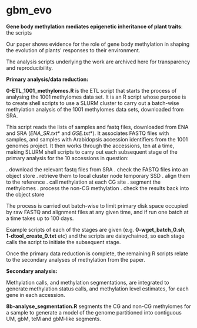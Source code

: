 # gbm_evo
**Gene body methylation mediates epigenetic inheritance of plant traits**: the scripts

Our paper shows evidence for the role of gene body methylation in shaping the evolution of plants' responses to their environment.  

The analysis scripts underlying the work are archived here for transparency and reproducibility.


**Primary analysis/data reduction:**

**0-ETL_1001_methylomes.R** is the ETL script that starts the process of analysing the 1001 methylomes data set.  It is an R script whose purpose is to create shell scripts to use a SLURM cluster to carry out a batch-wise methylation analysis of the 1001 methylomes data sets, downloaded from SRA.

This script reads the lists of samples and fastq files, downloaded from ENA and SRA (**ENA_SR*.txt** and **GSE*.txt**). It associates FASTQ files with samples, and samples with Arabidopsis accession identifiers from the 1001 genomes project.  It then works through the accessions, ten at a time, making SLURM shell scripts to carry out each subsequent stage of the primary analysis for the 10 accessions in question:

  . download the relevant fastq files from SRA
  . check the FASTQ files into an object store
  . retrieve them to local cluster node temporary SSD
  . align them to the reference
  . call methylation at each CG site
  . segment the methylomes
  . process the non-CG methylation
  . check the results back into the object store

The process is carried out batch-wise to limit primary disk space occupied by raw FASTQ and alignment files at any given time, and if run one batch at a time takes up to 100 days.

Example scripts of each of the stages are given (e.g. **0-wget_batch_0.sh**, **1-dtool_create_0.txt** etc) and the scripts are daisychained, so each stage calls the script to initiate the subsequent stage. 

Once the primary data reduction is complete, the remaining R scripts relate to the secondary analyses of methylation from the paper.

**Secondary analysis:**

Methylation calls, and methylation segmentations, are integrated to generate methylation status calls, and methylation level estimates, for each gene in each accession.

**8b-analyse_segmentation.R** segments the CG and non-CG methylomes for a sample to generate a model of the genome partitioned into contiguous UM, gbM, teM and gbM-like segments.


